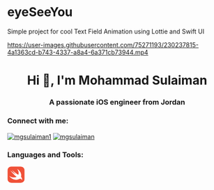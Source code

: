# eyeSeeYou
Simple project for cool Text Field Animation using Lottie and Swift UI




https://user-images.githubusercontent.com/75271193/230237815-4a1363cd-b743-4337-a8a4-6a371cb73944.mp4


<h1 align="center">Hi 👋, I'm Mohammad Sulaiman</h1>
<h3 align="center">A passionate iOS engineer from Jordan</h3>


<h3 align="left">Connect with me:</h3>
<p align="left">
<a href="https://twitter.com/mgsulaiman1" target="blank"><img align="center" src="https://raw.githubusercontent.com/rahuldkjain/github-profile-readme-generator/master/src/images/icons/Social/twitter.svg" alt="mgsulaiman1" height="30" width="40" /></a>
<a href="https://linkedin.com/in/mgsulaiman" target="blank"><img align="center" src="https://raw.githubusercontent.com/rahuldkjain/github-profile-readme-generator/master/src/images/icons/Social/linked-in-alt.svg" alt="mgsulaiman" height="30" width="40" /></a>
</p>

<h3 align="left">Languages and Tools:</h3>
<p align="left"> <a href="https://developer.apple.com/swift/" target="_blank" rel="noreferrer"> <img src="https://raw.githubusercontent.com/devicons/devicon/master/icons/swift/swift-original.svg" alt="swift" width="40" height="40"/> </a> </p>
